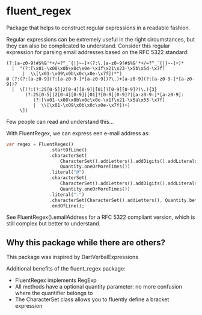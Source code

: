 # fluent_regex

Package that helps to construct regular expressions in a readable fashion.

Regular expressions can be extremely useful in the right circumstances, but they can also be complicated to understand. Consider this regular expression for parsing email addresses based on the RFC 5322 standard:

```
(?:[a-z0-9!#$%&'*+/=?^_`{|}~-]+(?:\.[a-z0-9!#$%&'*+/=?^_`{|}~-]+)*
  |  "(?:[\x01-\x08\x0b\x0c\x0e-\x1f\x21\x23-\x5b\x5d-\x7f]
      |  \\[\x01-\x09\x0b\x0c\x0e-\x7f])*")
@ (?:(?:[a-z0-9](?:[a-z0-9-]*[a-z0-9])?\.)+[a-z0-9](?:[a-z0-9-]*[a-z0-9])?
  |  \[(?:(?:25[0-5]|2[0-4][0-9]|[01]?[0-9][0-9]?)\.){3}
       (?:25[0-5]|2[0-4][0-9]|[01]?[0-9][0-9]?|[a-z0-9-]*[a-z0-9]:
          (?:[\x01-\x08\x0b\x0c\x0e-\x1f\x21-\x5a\x53-\x7f]
          |  \\[\x01-\x09\x0b\x0c\x0e-\x7f])+)
     \])
```
Few people can read and understand this...

With FluentRegex, we can express een e-mail address as:
```dart
var regex = FluentRegex()
                .startOfLine()
                .characterSet(
                    CharacterSet().addLetters().addDigits().addLiterals(".-_"),
                    Quantity.oneOrMoreTimes())
                .literal("@")
                .characterSet(
                    CharacterSet().addLetters().addDigits().addLiterals(".-"),
                    Quantity.oneOrMoreTimes())
                .literal(".")
                .characterSet(CharacterSet().addLetters(), Quantity.between(2, 4))
                .endOfLine();
```
See FluentRegex().emailAddress for a RFC 5322 compliant version, which is still complex but better to understand.

## Why this package while there are others?
This package was inspired by DartVerbalExpressions

Additional benefits of the fluent_regex package:
- FluentRegex implements RegExp
- All methods have a optional quantity parameter: no more confusion where the quantifier belongs to
- The CharacterSet class allows you to fluently define a bracket expression
